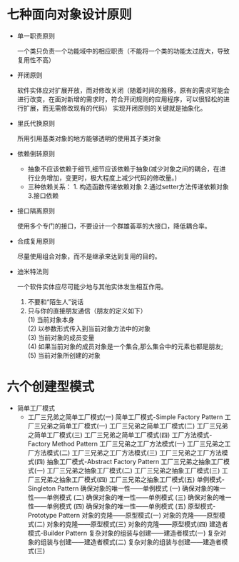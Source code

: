 # 七种面向对象设计原则
* 单一职责原则
 
     一个类只负责一个功能域中的相应职责（不能将一个类的功能太过庞大，导致复用性不高）
* 开闭原则

   软件实体应对扩展开放，而对修改关闭（随着时间的推移，原有的需求可能会进行改变，在面对新增的需求时，符合开闭规则的应用程序，可以很轻松的进行扩展，而无需修改现有的代码）
   实现开闭原则的关键就是抽象化。
* 里氏代换原则

     所用引用基类对象的地方能够透明的使用其子类对象
* 依赖倒转原则
   * 抽象不应该依赖于细节,细节应该依赖于抽象(减少对象之间的耦合，在进行业务增加，变更时，极大程度上减少代码的修改量。)
   * 三种依赖关系： 1. 构造函数传递依赖对象 2.通过setter方法传递依赖对象 3.接口依赖
* 接口隔离原则

   使用多个专门的接口，不要设计一个群雄荟萃的大接口，降低耦合率。
    
* 合成复用原则

    尽量使用组合对象，而不是继承来达到复用的目的。
* 迪米特法则

    一个软件实体应尽可能少地与其他实体发生相互作用。
    1. 不要和“陌生人”说话
    2. 只与你的直接朋友通信（朋友的定义如下）  
    (1) 当前对象本身  
    (2) 以参数形式传入到当前对象方法中的对象  
    (3) 当前对象的成员变量  
    (4) 如果当前对象的成员对象是一个集合,那么集合中的元素也都是朋友;  
    (5) 当前对象所创建的对象
# 六个创建型模式
  * 简单工厂模式
    * 工厂三兄弟之简单工厂模式(一)
  简单工厂模式-Simple Factory Pattern
  工厂三兄弟之简单工厂模式(一)
  工厂三兄弟之简单工厂模式(二)
  工厂三兄弟之简单工厂模式(三)
  工厂三兄弟之简单工厂模式(四)
  工厂方法模式-Factory Method Pattern
  工厂三兄弟之工厂方法模式(一)
  工厂三兄弟之工厂方法模式(二)
  工厂三兄弟之工厂方法模式(三)
  工厂三兄弟之工厂方法模式(四)
  抽象工厂模式-Abstract Factory Pattern
  工厂三兄弟之抽象工厂模式(一)
  工厂三兄弟之抽象工厂模式(二)
  工厂三兄弟之抽象工厂模式(三)
  工厂三兄弟之抽象工厂模式(四)
  工厂三兄弟之抽象工厂模式(五)
  单例模式-Singleton Pattern
  确保对象的唯一性——单例模式 (一)
  确保对象的唯一性——单例模式 (二)
  确保对象的唯一性——单例模式 (三)
  确保对象的唯一性——单例模式 (四)
  确保对象的唯一性——单例模式 (五)
  原型模式-Prototype Pattern
  对象的克隆——原型模式(一)
  对象的克隆——原型模式(二)
  对象的克隆——原型模式(三)
  对象的克隆——原型模式(四)
  建造者模式-Builder Pattern
  复杂对象的组装与创建——建造者模式(一)
  复杂对象的组装与创建——建造者模式(二)
  复杂对象的组装与创建——建造者模式(三)
